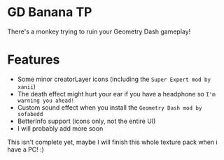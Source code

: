 # GD Banana TP

There's a monkey trying to ruin your Geometry Dash gameplay!

# Features
- Some minor creatorLayer icons (including the ```Super Expert mod by xanii```)
- The death effect might hurt your ear if you have a headphone so ```I'm warning you ahead!```
- Custom sound effect when you install the ```Geometry Dash mod by sofabedd```
- BetterInfo support (icons only, not the entire UI)
- I will probably add more soon

This isn't complete yet, maybe I will finish this whole texture pack when i have a PC! :)
